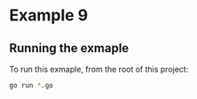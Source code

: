 # Example 9

## Running the exmaple

To run this exmaple, from the root of this project:

```sh
go run *.go
```
